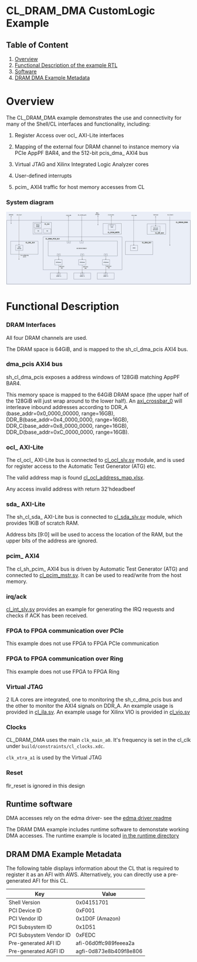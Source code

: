 # CL_DRAM_DMA CustomLogic Example

## Table of Content

1. [Overview](#overview)
2. [Functional Description of the example RTL](#functionalDescription)
3. [Software](#software)
4. [DRAM DMA Example Metadata](#metadata)


<a name="overview"></a>
# Overview  

The CL_DRAM_DMA example demonstrates the use and connectivity for many of the Shell/CL interfaces and functionality, including:


1) Register Access over ocl\_ AXI-Lite interfaces

2) Mapping of the external four DRAM channel to instance memory via PCIe AppPF BAR4, and the 512-bit pcis_dma_ AXI4 bus

3) Virtual JTAG and Xilinx Integrated Logic Analyzer cores

4) User-defined interrupts

5) pcim_ AXI4 traffic for host memory accesses from CL



### System diagram  

![Diagram](design/cl_dram_dma.jpg)

  
<a name="functionalDescription"></a>
# Functional Description

### DRAM Interfaces


All four DRAM channels are used.


The DRAM space is 64GiB, and is mapped to the sh_cl_dma_pcis AXI4 bus.

### dma_pcis AXI4 bus

sh\_cl\_dma\_pcis exposes a address windows of 128GiB matching AppPF BAR4.


This memory space is mapped to the 64GiB DRAM space (the upper half of the 128GiB will just wrap around to the lower half). An [axi_crossbar_0](../../../common/shell_v032117d7/design/ip/cl_axi_interconnect/hdl/cl_axi_interconnect.v) will interleave inbound addresses according to DDR_A (base_addr=0x0_0000_00000, range=16GB), DDR_B(base_addr=0x4_0000_0000, range=16GB), DDR_C(base_addr=0x8_0000_0000, range=16GB), DDR_D(base_addr=0xC_0000_0000, range=16GB).


### ocl\_ AXI-Lite


The cl_ocl\_ AXI-Lite bus is connected to [cl_ocl_slv.sv](design/cl_ocl_slv.sv) module, and is used for register access to the Automatic Test Generator (ATG) etc.


The valid address map is found [cl_ocl_address_map.xlsx](design/address_map.xlsx).

Any access invalid address with return 32'hdeadbeef


### sda\_ AXI-Lite

The sh_cl_sda\_ AXI-Lite bus is connected to [cl_sda_slv.sv](design/cl_sda_slv.sv) module, which provides 1KiB of scratch RAM.


Address bits [9:0] will be used to access the location of the RAM, but the upper bits of the address are ignored.


### pcim\_ AXI4


The cl_sh_pcim\_  AXI4 bus is driven by Automatic Test Generator (ATG) and connected to [cl_pcim_mstr.sv](design/cl_pcim_mstr.sv). It can be used to read/write from the host memory. 

### irq/ack
[cl_int_slv.sv](design/cl_int_slv.sv) provides an example for generating the IRQ requests and checks if ACK has been received.

### FPGA to FPGA communication over PCIe

This example does not use FPGA to FPGA PCIe communication

### FPGA to FPGA communication over Ring

This example does not use FPGA to FPGA Ring


### Virtual JTAG

2 ILA cores are integrated, one to monitoring the sh\_c_dma\_pcis bus and the other to monitor the AXI4 signals on DDR_A. An example usage is provided in [cl_ila.sv](design/cl_ila.sv).
An example usage for Xilinx VIO is provided in [cl_vio.sv](design/cl_vio.sv)


### Clocks

CL_DRAM_DMA uses the main `clk_main_a0`.  It's frequency is set in the cl_clk under `build/constraints/cl_clocks.xdc`.

`clk_xtra_a1` is used by the Virtual JTAG

### Reset

flr_reset is ignored in this design
  

<a name="software"></a>
## Runtime software
DMA accesses rely on the edma driver- see the [edma driver readme](../../../../sdk/linux_kernel_drivers/edma/README.md)

The DRAM DMA example includes runtime software to demonstate working DMA accesses. The runtime example is located [in the runtime directory](software/runtime/test_dram_dma.c)
  
<a name="metadata"></a>
## DRAM DMA Example Metadata
The following table displays information about the CL that is required to register it as an AFI with AWS.
Alternatively, you can directly use a pre-generated AFI for this CL.

| Key   | Value     |
|-----------|------|
| Shell Version | 0x04151701 |
| PCI Device ID | 0xF001 |
| PCI Vendor ID | 0x1D0F (Amazon) |
| PCI Subsystem ID | 0x1D51 |
| PCI Subsystem Vendor ID | 0xFEDC |
| Pre-generated AFI ID | afi-06d0ffc989feeea2a |
| Pre-generated AGFI ID | agfi-0d873e8b409f8e806 

